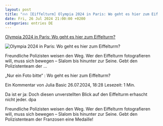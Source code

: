 ```yaml
---
layout: post
title: "🔥🔥 [Eiffelturm] Olympia 2024 in Paris: Wo geht es hier zum Eiffelturm?"
date: Fri, 26 Jul 2024 21:00:00 +0200
categories: entries DE
---
```

[Olympia 2024 in Paris: Wo geht es hier zum Eiffelturm?](https://www.faz.net/aktuell/sport/olympia/olympia-2024-in-paris-wo-geht-es-hier-zum-eiffelturm-19881655.html)

![Olympia 2024 in Paris: Wo geht es hier zum Eiffelturm?](https://media0.faz.net/ppmedia/aktuell/sport/3597541692/1.9882302/facebook_teaser/da-ist-er-ja-doch-diesen.jpg)

Freundliche Polizisten weisen den Weg. Wer den Eiffelturm fotografieren will, muss sich bewegen – Slalom bis hinunter zur Seine. Gebt den Polizistenteam der ...

„Nur ein Foto bitte“ : Wo geht es hier zum Eiffelturm?

Ein Kommentar von Julia Basic 26.07.2024, 18:28 Lesezeit: 1 Min.

Da ist er ja: Doch diesen unverstellten Blick auf den Eiffelturm erhascht nicht jeder. dpa

Freundliche Polizisten weisen den Weg. Wer den Eiffelturm fotografieren will, muss sich bewegen – Slalom bis hinunter zur Seine. Gebt den Polizistenteam der Franzosen eine Medaille!

